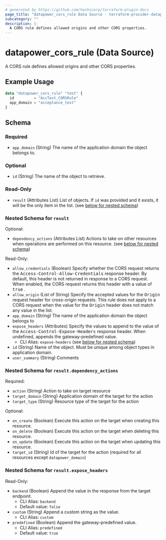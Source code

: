 ```yaml
---
# generated by https://github.com/hashicorp/terraform-plugin-docs
page_title: "datapower_cors_rule Data Source - terraform-provider-datapower"
subcategory: ""
description: |-
  A CORS rule defines allowed origins and other CORS properties.
---
```


# datapower_cors_rule (Data Source)

A CORS rule defines allowed origins and other CORS properties.

## Example Usage

```terraform
data "datapower_cors_rule" "test" {
  id         = "AccTest_CORSRule"
  app_domain = "acceptance_test"
}
```

<!-- schema generated by tfplugindocs -->
## Schema

### Required

- `app_domain` (String) The name of the application domain the object belongs to.

### Optional

- `id` (String) The name of the object to retrieve.

### Read-Only

- `result` (Attributes List) List of objects. If `id` was provided and it exists, it will be the only item in the list. (see [below for nested schema](#nestedatt--result))

<a id="nestedatt--result"></a>
### Nested Schema for `result`

Optional:

- `dependency_actions` (Attributes List) Actions to take on other resources when operations are performed on this resource. (see [below for nested schema](#nestedatt--result--dependency_actions))

Read-Only:

- `allow_credentials` (Boolean) Specify whether the CORS request returns the <tt>Access-Control-Allow-Credentials</tt> response header. By default, this header is not returned in response to a CORS request. When enabled, the CORS request returns this header with a value of <tt>true</tt> .
- `allow_origin` (List of String) Specify the accepted values for the <tt>Origin</tt> request header for cross-origin requests. This rule does not apply to a CORS request when the value for the <tt>Origin</tt> header does not match any value in the list.
- `app_domain` (String) The name of the application domain the object belongs to
- `expose_headers` (Attributes) Specify the values to append to the value of the <tt>Access-Control-Expose-Headers</tt> response header. When undefined, appends the gateway-predefined value.
  - CLI Alias: `expose-headers` (see [below for nested schema](#nestedatt--result--expose_headers))
- `id` (String) Name of the object. Must be unique among object types in application domain.
- `user_summary` (String) Comments

<a id="nestedatt--result--dependency_actions"></a>
### Nested Schema for `result.dependency_actions`

Required:

- `action` (String) Action to take on target resource
- `target_domain` (String) Application domain of the target for the action
- `target_type` (String) Resource type of the target for the action

Optional:

- `on_create` (Boolean) Execute this action on the target when creating this resource.
- `on_delete` (Boolean) Execute this action on the target when deleting this resource.
- `on_update` (Boolean) Execute this action on the target when updating this resource.
- `target_id` (String) Id of the target for the action (required for all resources except `datapower_domain`)


<a id="nestedatt--result--expose_headers"></a>
### Nested Schema for `result.expose_headers`

Read-Only:

- `backend` (Boolean) Append the value in the response from the target endpoint.
  - CLI Alias: `backend`
  - Default value: `false`
- `custom` (String) Append a custom string as the value.
  - CLI Alias: `custom`
- `predefined` (Boolean) Append the gateway-predefined value.
  - CLI Alias: `predefined`
  - Default value: `true`
